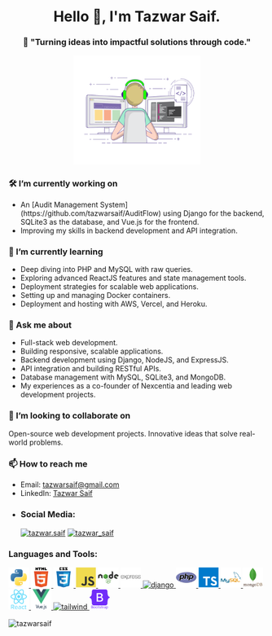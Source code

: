 <h1 align="center">Hello 👋, I'm Tazwar Saif.</h1>
<h3 align="center">🌟 "Turning ideas into impactful solutions through code."</h3>
<p align="center">
  <img src="coding.gif" alt="coding" width="250" height="215"/>
</p>
 <h3>🛠️ I’m currently working on</h3>
  <ul>
    <li>An [Audit Management System](https://github.com/tazwarsaif/AuditFlow) using
      Django for the backend, SQLite3 as the database, and Vue.js for the frontend.</li>
    <li>Improving my skills in backend development and API integration.</li>
  </ul>
 <h3>🌱 I’m currently learning</h3>
  <ul>
    <li>Deep diving into PHP and MySQL with raw queries.</li>
    <li>Exploring advanced ReactJS features and state management tools.</li>
    <li>Deployment strategies for scalable web applications.</li>
    <li>Setting up and managing Docker containers.</li>
    <li>Deployment and hosting with AWS, Vercel, and Heroku.</li>
  </ul>

 <h3>💬 Ask me about</h3>
  <ul>
    <li>Full-stack web development.</li>
    <li>Building responsive, scalable applications.</li>
    <li>Backend development using Django, NodeJS, and ExpressJS.</li>
    <li>API integration and building RESTful APIs.</li>
    <li>Database management with MySQL, SQLite3, and MongoDB.</li>
    <li>My experiences as a co-founder of Nexcentia and leading web development projects.</li>
  </ul>
 <h3> 🤝 I’m looking to collaborate on </h3>
  Open-source web development projects. Innovative ideas that solve real-world problems.
  <h3 align="left">📫 How to reach me</h3>
    <ul>
      <li>Email: <a href="mailto:tazwarsaif@gmail.com" target="blank">tazwarsaif@gmail.com</a></li>
      <li>LinkedIn: <a href="https://www.linkedin.com/in/tazwar-saif-a701b1247/" target="blank">Tazwar Saif</a></li>
      <li>
        <h3>Social Media:</h3> 
        <p align="left">
          <a href="https://fb.com/tazwar.saif" target="blank"><img align="center" src="https://raw.githubusercontent.com/rahuldkjain/github-profile-readme-generator/master/src/images/icons/Social/facebook.svg" alt="tazwar.saif" height="30" width="40" /></a>
            <a href="https://instagram.com/tazwar_saif" target="blank"><img align="center" src="https://raw.githubusercontent.com/rahuldkjain/github-profile-readme-generator/master/src/images/icons/Social/instagram.svg" alt="tazwar_saif" height="30" width="40" /></a>
        </p>
      </li>
    </ul>

<h3 align="left">Languages and Tools:</h3>

<p align="left">
  <a href="https://www.python.org" target="_blank" rel="noreferrer"> <img src="https://raw.githubusercontent.com/devicons/devicon/master/icons/python/python-original.svg" alt="python" width="40" height="40"/> </a>
  <a href="https://www.w3.org/html/" target="_blank" rel="noreferrer"> <img src="https://raw.githubusercontent.com/devicons/devicon/master/icons/html5/html5-original-wordmark.svg" alt="html5" width="40" height="40"/> </a>
  <a href="https://www.w3schools.com/css/" target="_blank" rel="noreferrer"> <img src="https://raw.githubusercontent.com/devicons/devicon/master/icons/css3/css3-original-wordmark.svg" alt="css3" width="40" height="40"/> </a>
  <a href="https://developer.mozilla.org/en-US/docs/Web/JavaScript" target="_blank" rel="noreferrer"> <img src="https://raw.githubusercontent.com/devicons/devicon/master/icons/javascript/javascript-original.svg" alt="javascript" width="40" height="40"/> </a>
   <a href="https://nodejs.org" target="_blank" rel="noreferrer"> <img src="https://raw.githubusercontent.com/devicons/devicon/master/icons/nodejs/nodejs-original-wordmark.svg" alt="nodejs" width="40" height="40"/> </a>
  <a href="https://expressjs.com" target="_blank" rel="noreferrer"> <img src="https://raw.githubusercontent.com/devicons/devicon/master/icons/express/express-original-wordmark.svg" alt="express" width="40" height="40"/> </a>
  <a href="https://www.djangoproject.com/" target="_blank" rel="noreferrer"> <img src="https://cdn.worldvectorlogo.com/logos/django.svg" alt="django" width="40" height="40"/> </a>
  <a href="https://www.php.net" target="_blank" rel="noreferrer"> <img src="https://raw.githubusercontent.com/devicons/devicon/master/icons/php/php-original.svg" alt="php" width="40" height="40"/> </a>
  <a href="https://www.typescriptlang.org/" target="_blank" rel="noreferrer"> <img src="https://raw.githubusercontent.com/devicons/devicon/master/icons/typescript/typescript-original.svg" alt="typescript" width="40" height="40"/> </a>
  <a href="https://www.mysql.com/" target="_blank" rel="noreferrer"> <img src="https://raw.githubusercontent.com/devicons/devicon/master/icons/mysql/mysql-original-wordmark.svg" alt="mysql" width="40" height="40"/> </a>
  <a href="https://www.mongodb.com/" target="_blank" rel="noreferrer"> <img src="https://raw.githubusercontent.com/devicons/devicon/master/icons/mongodb/mongodb-original-wordmark.svg" alt="mongodb" width="40" height="40"/> </a>
  <a href="https://reactjs.org/" target="_blank" rel="noreferrer"> <img src="https://raw.githubusercontent.com/devicons/devicon/master/icons/react/react-original-wordmark.svg" alt="react" width="40" height="40"/> </a>
  <a href="https://vuejs.org/" target="_blank" rel="noreferrer"> <img src="https://raw.githubusercontent.com/devicons/devicon/master/icons/vuejs/vuejs-original-wordmark.svg" alt="vuejs" width="40" height="40"/> </a>
  <a href="https://tailwindcss.com/" target="_blank" rel="noreferrer"> <img src="https://www.vectorlogo.zone/logos/tailwindcss/tailwindcss-icon.svg" alt="tailwind" width="40" height="40"/> </a>
  <a href="https://getbootstrap.com" target="_blank" rel="noreferrer"> <img src="https://raw.githubusercontent.com/devicons/devicon/master/icons/bootstrap/bootstrap-plain-wordmark.svg" alt="bootstrap" width="40" height="40"/> </a>     
</p>
<p><img align="center" src="https://github-readme-stats.vercel.app/api/top-langs?username=tazwarsaif&show_icons=true&locale=en&layout=compact" alt="tazwarsaif" /></p>
